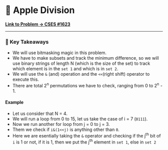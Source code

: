 # 🍎 Apple Division
**[Link to Problem → CSES #1623](https://cses.fi/problemset/task/1623/)**

--- 

### 🧠 Key Takeaways

- We will use bitmasking magic in this problem.
- We have to make subsets and track the minimum difference, so we will use binary strings of length N (which is the size of the set) to track which element is in the `set 1` and which is in `set 2`.
- We will use the `&` (and) operation and the `<<`(right shift) operator to execute this.
- There are total 2<sup>n</sup> permutations we have to check, ranging from 0 to 2<sup>n</sup> - 1.

#### Example

- Let us consider that N = 4.
- We will run a loop from 0 to 15, let us take the case of i = 7 (`0111`).
- Now we run another for loop from j = 0 to j = 3.
- Them we check if `i&(1<<j)` is anything other than `0`.
- Here we are esentially taking the `&` operator and checking if the j<sup>th</sup> bit of `i` is 1 or not, if it is 1, then we put the j<sup>th</sup> element in `set 1`, else in `set 2`